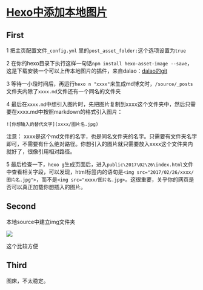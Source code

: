 # [Hexo中添加本地图片 ](https://www.cnblogs.com/codehome/p/8428738.html)

## First

1 把主页配置文件`_config.yml` 里的`post_asset_folder:`这个选项设置为`true`

2 在你的hexo目录下执行这样一句话`npm install hexo-asset-image --save`，这是下载安装一个可以上传本地图片的插件，来自dalao：[dalao的git](https://github.com/CodeFalling/hexo-asset-image)

3 等待一小段时间后，再运行`hexo n "xxxx"`来生成md博文时，`/source/_posts`文件夹内除了`xxxx.md`文件还有一个同名的文件夹

4 最后在`xxxx.md`中想引入图片时，先把图片复制到xxxx这个文件夹中，然后只需要在xxxx.md中按照markdown的格式引入图片：

```
![你想输入的替代文字](xxxx/图片名.jpg)
```

注意： xxxx是这个md文件的名字，也是同名文件夹的名字。只需要有文件夹名字即可，不需要有什么绝对路径。你想引入的图片就只需要放入xxxx这个文件夹内就好了，很像引用相对路径。

5 最后检查一下，`hexo g`生成页面后，进入`public\2017\02\26\index.html`文件中查看相关字段，可以发现，html标签内的语句是`<img src="2017/02/26/xxxx/图片名.jpg">`，而不是`<img src="xxxx/图片名.jpg>`。这很重要，关乎你的网页是否可以真正加载你想插入的图片。

## Second

本地source中建立img文件夹

<img src="img/图片名.jpg">

这个比较方便

## Third

图床，不太稳定。